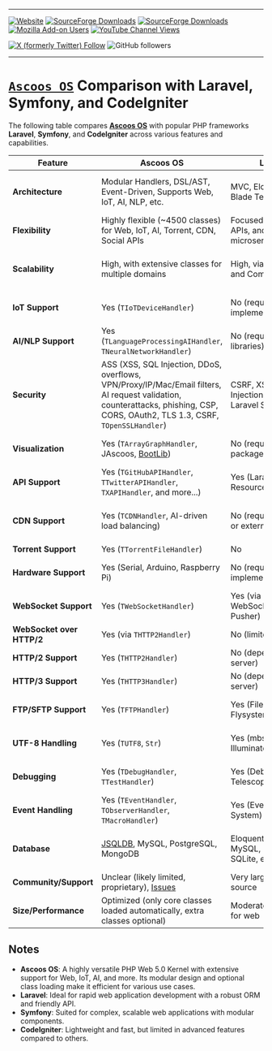 
---

[![Website](https://img.shields.io/website?url=https%3A%2F%2Fawes.ascoos.com)](https://awes.ascoos.com)
[![SourceForge Downloads](https://img.shields.io/sourceforge/dt/awserver?label=Ascoos%20Web%20Server)](https://sourceforge.net/projects/awserver/)
[![SourceForge Downloads](https://img.shields.io/sourceforge/dt/ascoos-web-extended-studio?label=Ascoos%20Web%20Extended%20Studio)](https://sourceforge.net/projects/ascoos-web-extended-studio/)
[![Mozilla Add-on Users](https://img.shields.io/amo/users/greek-spellchecker?label=greek-spellchecker)](https://addons.mozilla.org/el/firefox/addon/greek-spellchecker/)
[![YouTube Channel Views](https://img.shields.io/youtube/channel/views/UCSXEgwKou_sV0D6ZWOaih5w)](https://www.youtube.com/@Ascoos)

[![X (formerly Twitter) Follow](https://img.shields.io/twitter/follow/ascoos)](https://x.com/ascoos)
![GitHub followers](https://img.shields.io/github/followers/ascoos)





---

# [**`Ascoos OS`**](https://github.com/ascoos/os) Comparison with Laravel, Symfony, and CodeIgniter

The following table compares [**Ascoos OS**](https://github.com/ascoos/os) with popular PHP frameworks **Laravel**, **Symfony**, and **CodeIgniter** across various features and capabilities.

| **Feature**                | **Ascoos OS**                                                                | **Laravel**                                              | **Symfony**                                              | **CodeIgniter**                                          |
|----------------------------|------------------------------------------------------------------------------|----------------------------------------------------------|----------------------------------------------------------|----------------------------------------------------------|
| **Architecture**           | Modular Handlers, DSL/AST, Event-Driven, Supports Web, IoT, AI, NLP, etc.    | MVC, Eloquent ORM, Blade Templating                      | Component-Based, MVC, Dependency Injection               | MVC, Lightweight Framework                              |
| **Flexibility**            | Highly flexible (~4500 classes) for Web, IoT, AI, Torrent, CDN, Social APIs   | Focused on Web, APIs, and microservices                  | Focused on Web, APIs, and microservices                  | Lightweight, focused on Web and APIs                    |
| **Scalability**            | High, with extensive classes for multiple domains                            | High, via packages and Composer                         | High, via components and bundles                        | Moderate, limited compared to others                    |
| **IoT Support**            | Yes (`TIoTDeviceHandler`)                                                    | No (requires custom implementation)                      | No (requires custom implementation)                      | No (requires custom implementation)                     |
| **AI/NLP Support**         | Yes (`TLanguageProcessingAIHandler`, `TNeuralNetworkHandler`)                 | No (requires external libraries)                         | No (requires external libraries)                         | No (requires external libraries)                        |
| **Security**               | ASS (XSS, SQL Injection, DDoS, overflows, VPN/Proxy/IP/Mac/Email filters, AI request validation, counterattacks, phishing, CSP, CORS, OAuth2, TLS 1.3, CSRF, `TOpenSSLHandler`) | CSRF, XSS, SQL Injection Protection, Laravel Security    | Security Component, CSRF, OAuth, Firewall                | CSRF, XSS, Input Filtering                              |
| **Visualization**          | Yes (`TArrayGraphHandler`, JAscoos, [BootLib](https://github.com/ascoos/bootlib))                                 | No (requires packages like Charts)                      | No (requires bundles)                                    | No (requires custom implementation)                     |
| **API Support**            | Yes (`TGitHubAPIHandler`, `TTwitterAPIHandler`, `TXAPIHandler`, and more...)  | Yes (Laravel API Resource, Passport)                     | Yes (API Platform)                                       | Yes (RESTful Controller)                                |
| **CDN Support**            | Yes (`TCDNHandler`, AI-driven load balancing)                                 | No (requires custom or external services)                | No (requires custom or external services)                | No (requires custom implementation)                     |
| **Torrent Support**        | Yes (`TTorrentFileHandler`)                                                  | No                                                      | No                                                      | No                                                      |
| **Hardware Support**       | Yes (Serial, Arduino, Raspberry Pi)                                          | No (requires custom implementation)                      | No (requires custom implementation)                      | No (requires custom implementation)                     |
| **WebSocket Support**      | Yes (`TWebSocketHandler`)                                                    | Yes (via Laravel WebSockets or Pusher)                   | Yes (via bundles or Ratchet)                             | No (requires custom implementation)                     |
| **WebSocket over HTTP/2**  | Yes (via `THTTP2Handler`)                                                    | No (limited support)                                    | No (limited support)                                    | No                                                      |
| **HTTP/2 Support**         | Yes (`THTTP2Handler`)                                                        | No (depends on server)                                  | No (depends on server)                                  | No (depends on server)                                  |
| **HTTP/3 Support**         | Yes (`THTTP3Handler`)                                                        | No (depends on server)                                  | No (depends on server)                                  | No (depends on server)                                  |
| **FTP/SFTP Support**       | Yes (`TFTPHandler`)                                                          | Yes (Filesystem, Flysystem)                             | Yes (Filesystem Component, Flysystem)                    | Yes (FTP Library)                                       |
| **UTF-8 Handling**         | Yes (`TUTF8`, `Str`)                                                         | Yes (mbstring, Illuminate\Support\Str)                   | Yes (mbstring, String Component)                         | Partial (mbstring)                                      |
| **Debugging**              | Yes (`TDebugHandler`, `TTestHandler`)                                        | Yes (Debugbar, Telescope)                               | Yes (Debug Component, Profiler)                          | Basic (Log Viewer)                                      |
| **Event Handling**         | Yes (`TEventHandler`, `TObserverHandler`, `TMacroHandler`)                   | Yes (Event/Listener System)                             | Yes (Event Dispatcher)                                   | No (requires custom implementation)                     |
| **Database**               | [JSQLDB](https://github.com/ascoos/jsql), MySQL, PostgreSQL, MongoDB                                           | Eloquent ORM, MySQL, PostgreSQL, SQLite, etc.            | Doctrine ORM, MySQL, PostgreSQL, SQLite, etc.            | Query Builder, MySQL, PostgreSQL, SQLite                |
| **Community/Support**      | Unclear (likely limited, proprietary), [Issues](https://issues.ascoos.com)                                        | Very large, open-source                                 | Large, open-source                                       | Smaller, open-source                                    |
| **Size/Performance**       | Optimized (only core classes loaded automatically, extra classes optional)    | Moderate, optimized for web                              | Moderate, optimized for web                              | Lightweight, fast                                        |

## Notes
- **Ascoos OS**: A highly versatile PHP Web 5.0 Kernel with extensive support for Web, IoT, AI, and more. Its modular design and optional class loading make it efficient for various use cases.
- **Laravel**: Ideal for rapid web application development with a robust ORM and friendly API.
- **Symfony**: Suited for complex, scalable web applications with modular components.
- **CodeIgniter**: Lightweight and fast, but limited in advanced features compared to others.

